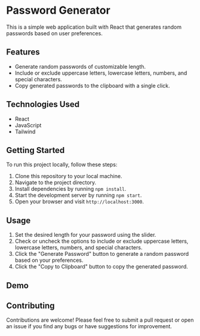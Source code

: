 # Password Generator

This is a simple web application built with React that generates random passwords based on user preferences.

## Features

- Generate random passwords of customizable length.
- Include or exclude uppercase letters, lowercase letters, numbers, and special characters.
- Copy generated passwords to the clipboard with a single click.

## Technologies Used

- React
- JavaScript
- Tailwind

## Getting Started

To run this project locally, follow these steps:

1. Clone this repository to your local machine.
2. Navigate to the project directory.
3. Install dependencies by running `npm install`.
4. Start the development server by running `npm start`.
5. Open your browser and visit `http://localhost:3000`.

## Usage

1. Set the desired length for your password using the slider.
2. Check or uncheck the options to include or exclude uppercase letters, lowercase letters, numbers, and special characters.
3. Click the "Generate Password" button to generate a random password based on your preferences.
4. Click the "Copy to Clipboard" button to copy the generated password.

## Demo



## Contributing

Contributions are welcome! Please feel free to submit a pull request or open an issue if you find any bugs or have suggestions for improvement.


